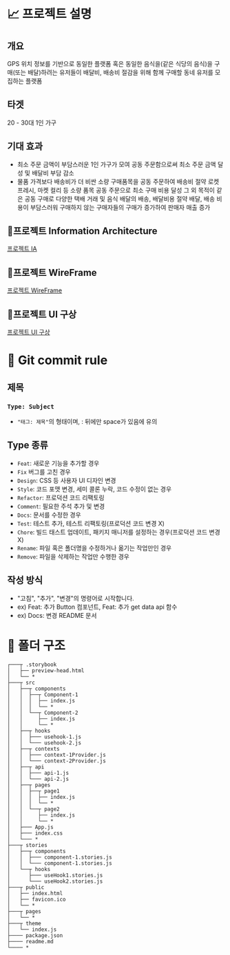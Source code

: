 # 📈 프로젝트 설명
## 개요 
GPS 위치 정보를 기반으로 동일한 플랫폼 혹은 동일한 음식을(같은 식당의 음식)을 구매(또는 배달)하려는 유저들이 배달비, 배송비 절감을 위해 함께 구매할 동네 유저를 모집하는 플랫폼

## 타겟
20 - 30대 1인 가구

## 기대 효과
- 최소 주문 금액이 부담스러운 1인 가구가 모여 공동 주문함으로써 최소 주문 금액 달성 및 배달비 부담 감소
- 물품 가격보다 배송비가 더 비싼 소량 구매품목을 공동 주문하여 배송비 절약
 로켓 프레시, 마켓 컬리 등 소량 품목 공동 주문으로 최소 구매 비용 달성
 그 외 목적이 같은 공동 구매로 다양한 택배 거래 및 음식 배달의 배송, 배달비용 절약
 배달, 배송 비용이 부담스러워 구매하지 않는 구매자들의 구매가 증가하여 판매자 매출 증가


## 📌프로젝트 Information Architecture
  [프로젝트 IA](https://docs.google.com/spreadsheets/d/1Gb6CBpAcqnGSLMFP5Sue8lDqQL61GiWwAf4RsqR2-uw/edit#gid=0)

## 📌프로젝트 WireFrame
  [프로젝트 WireFrame](https://www.figma.com/file/T14p4DVlr3JpM8CrCeZiB4/Indi-Town?node-id=0%3A1)

## 📌프로젝트 UI 구상
  [프로젝트 UI 구상](https://www.figma.com/file/T14p4DVlr3JpM8CrCeZiB4/Indi-Town?node-id=48%3A10)

# 📝 Git commit rule

## 제목 <br>
### `Type: Subject`
- `"태그: 제목"`의 형태이며, : 뒤에만 space가 있음에 유의

## Type 종류
- `Feat`: 새로운 기능을 추가할 경우 
- `Fix` 버그를 고친 경우 
- `Design`: CSS 등 사용자 UI 디자인 변경 
- `Style`: 코드 포맷 변경, 세미 콜론 누락, 코드 수정이 없는 경우
- `Refactor`: 프로덕션 코드 리팩토링 
- `Comment`: 필요한 주석 추가 및 변경 
- `Docs`: 문서를 수정한 경우 
- `Test`: 테스트 추가, 테스트 리팩토링(프로덕션 코드 변경 X) 
- `Chore`: 빌드 태스트 업데이트, 패키지 매니저를 설정하는 경우(프로덕션 코드 변경 X) 
- `Rename`: 파일 혹은 폴더명을 수정하거나 옮기는 작업만인 경우 
- `Remove`: 파일을 삭제하는 작업만 수행한 경우

## 작성 방식
- "고침", "추가", "변경"의 명령어로 시작합니다.
- ex) Feat: 추가 Button 컴포넌트, Feat: 추가 get data api 함수
- ex) Docs: 변경 README 문서

# 📁 폴더 구조
```
┌───┬ .storybook
│   ├── preview-head.html
│   └── *
├───┬ src
│   ├──┬ components
│   │  ├──┬ Component-1
│   │  │  ├── index.js
│   │  │  └── *
│   │  └──┬ Component-2
│   │     ├── index.js
│   │     └── *
│   ├──┬ hooks
│   │  ├─── usehook-1.js
│   │  └─── usehook-2.js
│   ├──┬ contexts
│   │  ├─── context-1Provider.js
│   │  └─── context-2Provider.js
│   ├──┬ api
│   │  ├─── api-1.js
│   │  └─── api-2.js
│   ├──┬ pages
│   │  ├──┬ page1
│   │  │  ├── index.js
│   │  │  └── *
│   │  └──┬ page2
│   │     ├── index.js
│   │     └── *
│   ├─── App.js
│   ├─── index.css
│   └─── *
├───┬ stories
│   ├──┬ components
│   │  ├─── component-1.stories.js
│   │  └─── component-1.stories.js
│   └──┬ hooks
│      ├─── useHook1.stories.js
│      └─── useHook2.stories.js
├───┬ public
│   ├── index.html
│   ├── favicon.ico
│   └── *
├───┬ pages
│   └── *
├───┬ theme
│   └── index.js
├──── package.json
├──── readme.md
└──── *
```
